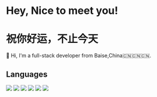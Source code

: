 # Hey, Nice to meet you!
# 祝你好运，不止今天

🎩 Hi, I'm a full-stack developer from Baise,China🇨🇳🇨🇳🇨🇳. 

## Languages
<span>
  <img src="https://img.shields.io/badge/-C-blue?style=flat-square&logo=c&logoColor=white" />
  <img src="https://img.shields.io/badge/-C++-grey?style=flat-square&logo=c&logoColor=white" />
  <img src="https://img.shields.io/badge/-Java-skybulue?style=flat-square&logo=java&logoColor=white" />
  <img src="https://img.shields.io/badge/-Python-E34F26?style=flat-square&logo=python&logoColor=white" />
  <img src="https://img.shields.io/badge/-JavaScript-yellow?style=flat-square&logo=javascript&logoColor=white" />
  <img src="https://img.shields.io/badge/-TypeScript-blue?style=flat-square&logo=typescript&logoColor=white" />
</span>
